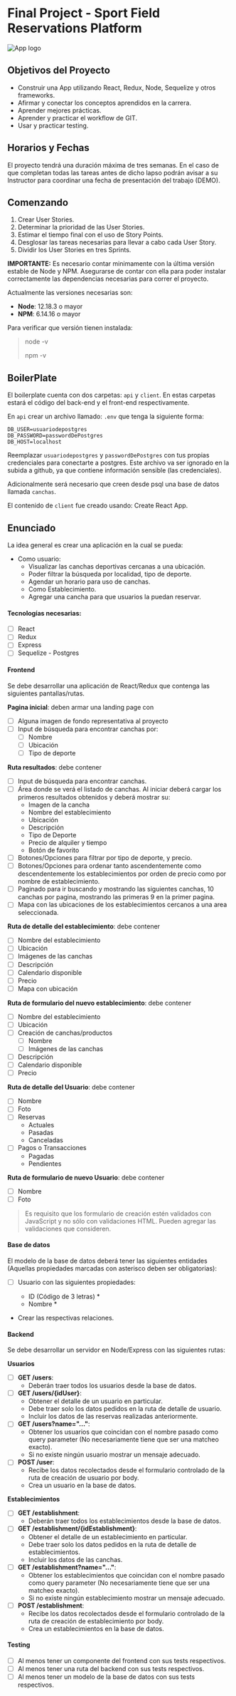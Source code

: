 <!-- @format -->

# Final Project - Sport Field Reservations Platform

![App logo](client\src\assets\img\logo.svg)

## Objetivos del Proyecto

- Construir una App utilizando React, Redux, Node, Sequelize y otros frameworks.
- Afirmar y conectar los conceptos aprendidos en la carrera.
- Aprender mejores prácticas.
- Aprender y practicar el workflow de GIT.
- Usar y practicar testing.

## Horarios y Fechas

El proyecto tendrá una duración máxima de tres semanas. En el caso de que completan todas las tareas antes de dicho lapso podrán avisar a su Instructor para coordinar una fecha de presentación del trabajo (DEMO).

## Comenzando

1.  Crear User Stories.
2.  Determinar la prioridad de las User Stories.
3.  Estimar el tiempo final con el uso de Story Points.
4.  Desglosar las tareas necesarias para llevar a cabo cada User Story.
5.  Dividir los User Stories en tres Sprints.

**IMPORTANTE:** Es necesario contar minimamente con la última versión estable de Node y NPM. Asegurarse de contar con ella para poder instalar correctamente las dependencias necesarias para correr el proyecto.

Actualmente las versiones necesarias son:

- **Node**: 12.18.3 o mayor
- **NPM**: 6.14.16 o mayor

Para verificar que versión tienen instalada:

> node -v
>
> npm -v

## BoilerPlate

El boilerplate cuenta con dos carpetas: `api` y `client`. En estas carpetas estará el código del back-end y el front-end respectivamente.

En `api` crear un archivo llamado: `.env` que tenga la siguiente forma:

```
DB_USER=usuariodepostgres
DB_PASSWORD=passwordDePostgres
DB_HOST=localhost
```

Reemplazar `usuariodepostgres` y `passwordDePostgres` con tus propias credenciales para conectarte a postgres. Este archivo va ser ignorado en la subida a github, ya que contiene información sensible (las credenciales).

Adicionalmente será necesario que creen desde psql una base de datos llamada `canchas`.

El contenido de `client` fue creado usando: Create React App.

## Enunciado

La idea general es crear una aplicación en la cual se pueda:

- Como usuario:
  - Visualizar las canchas deportivas cercanas a una ubicación.
  - Poder filtrar la búsqueda por localidad, tipo de deporte.
  - Agendar un horario para uso de canchas.
  - Como Establecimiento.
  - Agregar una cancha para que usuarios la puedan reservar.

#### Tecnologías necesarias:

- [ ] React
- [ ] Redux
- [ ] Express
- [ ] Sequelize - Postgres

#### Frontend

Se debe desarrollar una aplicación de React/Redux que contenga las siguientes pantallas/rutas.

**Pagina inicial**: deben armar una landing page con

- [ ] Alguna imagen de fondo representativa al proyecto
- [ ] Input de búsqueda para encontrar canchas por:
  - [ ] Nombre
  - [ ] Ubicación
  - [ ] Tipo de deporte

**Ruta resultados**: debe contener

- [ ] Input de búsqueda para encontrar canchas.
- [ ] Área donde se verá el listado de canchas. Al iniciar deberá cargar los primeros resultados obtenidos y deberá mostrar su:
  - Imagen de la cancha
  - Nombre del establecimiento
  - Ubicación
  - Descripción
  - Tipo de Deporte
  - Precio de alquiler y tiempo
  - Botón de favorito
- [ ] Botones/Opciones para filtrar por tipo de deporte, y precio.
- [ ] Botones/Opciones para ordenar tanto ascendentemente como descendentemente los establecimientos por orden de precio como por nombre de establecimiento.
- [ ] Paginado para ir buscando y mostrando las siguientes canchas, 10 canchas por pagina, mostrando las primeras 9 en la primer pagina.
- [ ] Mapa con las ubicaciones de los establecimientos cercanos a una area seleccionada.

**Ruta de detalle del establecimiento**: debe contener

- [ ] Nombre del establecimiento
- [ ] Ubicación
- [ ] Imágenes de las canchas
- [ ] Descripción
- [ ] Calendario disponible
- [ ] Precio
- [ ] Mapa con ubicación

**Ruta de formulario del nuevo establecimiento**: debe contener

- [ ] Nombre del establecimiento
- [ ] Ubicación
- [ ] Creación de canchas/productos
  - [ ] Nombre
  - [ ] Imágenes de las canchas
- [ ] Descripción
- [ ] Calendario disponible
- [ ] Precio

**Ruta de detalle del Usuario**: debe contener

- [ ] Nombre
- [ ] Foto
- [ ] Reservas
  - Actuales
  - Pasadas
  - Canceladas
- [ ] Pagos o Transacciones
  - Pagadas
  - Pendientes

**Ruta de formulario de nuevo Usuario**: debe contener

- [ ] Nombre
- [ ] Foto

> Es requisito que los formulario de creación estén validados con JavaScript y no sólo con validaciones HTML. Pueden agregar las validaciones que consideren.

#### Base de datos

El modelo de la base de datos deberá tener las siguientes entidades (Aquellas propiedades marcadas con asterisco deben ser obligatorias):

- [ ] Usuario con las siguientes propiedades:

  - ID (Código de 3 letras) \*
  - Nombre \*

- Crear las respectivas relaciones.

#### Backend

Se debe desarrollar un servidor en Node/Express con las siguientes rutas:

**Usuarios**

- [ ] **GET /users**:
  - Deberán traer todos los usuarios desde la base de datos.
- [ ] **GET /users/{idUser}**:
  - Obtener el detalle de un usuario en particular.
  - Debe traer solo los datos pedidos en la ruta de detalle de usuario.
  - Incluir los datos de las reservas realizadas anteriormente.
- [ ] **GET /users?name="..."**:
  - Obtener los usuarios que coincidan con el nombre pasado como query parameter (No necesariamente tiene que ser una matcheo exacto).
  - Si no existe ningún usuario mostrar un mensaje adecuado.
- [ ] **POST /user**:
  - Recibe los datos recolectados desde el formulario controlado de la ruta de creación de usuario por body.
  - Crea un usuario en la base de datos.

**Establecimientos**

- [ ] **GET /establishment**:
  - Deberán traer todos los establecimientos desde la base de datos.
- [ ] **GET /establishment/{idEstablishment}**:
  - Obtener el detalle de un establecimiento en particular.
  - Debe traer solo los datos pedidos en la ruta de detalle de establecimientos.
  - Incluir los datos de las canchas.
- [ ] **GET /establishment?name="..."**:
  - Obtener los establecimientos que coincidan con el nombre pasado como query parameter (No necesariamente tiene que ser una matcheo exacto).
  - Si no existe ningún establecimiento mostrar un mensaje adecuado.
- [ ] **POST /establishment**:
  - Recibe los datos recolectados desde el formulario controlado de la ruta de creación de establecimiento por body.
  - Crea un establecimientos en la base de datos.

#### Testing

- [ ] Al menos tener un componente del frontend con sus tests respectivos.
- [ ] Al menos tener una ruta del backend con sus tests respectivos.
- [ ] Al menos tener un modelo de la base de datos con sus tests respectivos.
